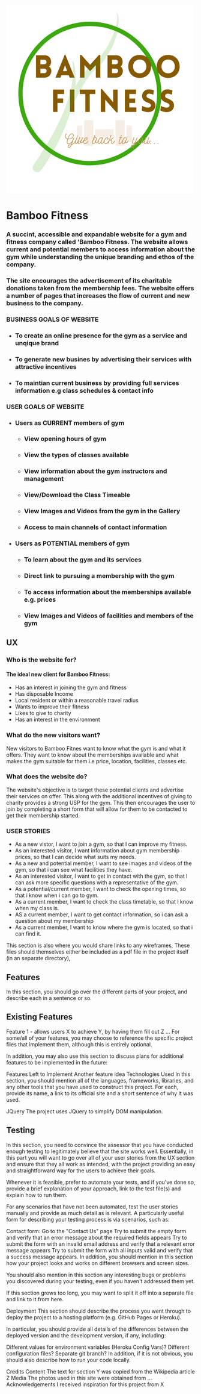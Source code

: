 <img src="assets/images/BF-LOGO.png" style="margin: 0;">

# Bamboo Fitness

### A succint, accessible and expandable website for a gym and fitness company called 'Bamboo Fitness. The website allows current and potential members to access information about the gym while understanding the unique branding and ethos of the company.
### The site encourages the advertisement of its charitable donations taken from the membership fees. The website offers a number of pages that increases the flow of current and new business to the company.
### BUSINESS GOALS OF WEBSITE
* ### To create an online presence for the gym as a service and unqique brand
* ### To generate new busines by advertising their services with attractive incentives
* ### To maintian current business by providing full services information e.g class schedules & contact info
### USER GOALS OF WEBSITE
* ### Users as CURRENT members of gym
    * ### View opening hours of gym 
    * ### View the types of classes available
    * ### View information about the gym instructors and management
    * ### View/Download the Class Timeable
    * ### View Images and Videos from the gym in the Gallery
    * ### Access to main channels of contact information
* ### Users as POTENTIAL members of gym
    * ### To learn about the gym and its services
    * ### Direct link to pursuing a membership with the gym 
    * ### To access information about the memberships available e.g. prices
    * ### View Images and Videos of facilities and members of the gym



## UX  
### Who is the website for?
#### The ideal new client for Bamboo Fitness:
* Has an interest in joining the gym and fitness
* Has disposable Income
* Local resident or within a reasonable travel radius
* Wants to improve their fitness 
* Likes to give to charity
* Has an interest in the environment


### What do the new visitors want?
New visitors to Bamboo Fitnes want to know what the gym is and what it offers. They want to know about the memberships available and what makes the gym suitable for them i.e price, location, facilities, classes etc.

### What does the website do?
The website's objective is to target these potential clients and advertise their services on offer. This along with the additional incentives of giving to charity provides a strong USP for the gym. This then encourages the user to join by completing a short form that will allow for them to be contacted to get their membership started.

### USER STORIES


* As a new vistor, I want to join a gym, so that I can improve my fitness.
* As an interested visitor, I want information about gym membership prices, so that I can decide what suits my needs.
* As a new and potential member, I want to see images and videos of the gym, so that i can see what facilities they have.
* As an interested visitor, I want to get in contact with the gym, so that I can ask more specific questions with a representative of the gym.
* As a potential/current member, I want to check the opening times, so that i know when i can go to gym.
* As a current member, I want to check the class timetable, so that I know when my class is.
* AS a current member, I want to get contact information, so i can ask a question about my membership
* As a current member, I want to know where the gym is located, so that i can find it. 


This section is also where you would share links to any wireframes,
These files should themselves either be included as a pdf file in the project itself (in an separate directory),

## Features
In this section, you should go over the different parts of your project, and describe each in a sentence or so.

## Existing Features
Feature 1 - allows users X to achieve Y, by having them fill out Z
...
For some/all of your features, you may choose to reference the specific project files that implement them, although this is entirely optional.

In addition, you may also use this section to discuss plans for additional features to be implemented in the future:

Features Left to Implement
Another feature idea
Technologies Used
In this section, you should mention all of the languages, frameworks, libraries, and any other tools that you have used to construct this project. For each, provide its name, a link to its official site and a short sentence of why it was used.

JQuery
The project uses JQuery to simplify DOM manipulation.

## Testing
In this section, you need to convince the assessor that you have conducted enough testing to legitimately believe that the site works well. Essentially, in this part you will want to go over all of your user stories from the UX section and ensure that they all work as intended, with the project providing an easy and straightforward way for the users to achieve their goals.

Whenever it is feasible, prefer to automate your tests, and if you've done so, provide a brief explanation of your approach, link to the test file(s) and explain how to run them.

For any scenarios that have not been automated, test the user stories manually and provide as much detail as is relevant. A particularly useful form for describing your testing process is via scenarios, such as:

Contact form:
Go to the "Contact Us" page
Try to submit the empty form and verify that an error message about the required fields appears
Try to submit the form with an invalid email address and verify that a relevant error message appears
Try to submit the form with all inputs valid and verify that a success message appears.
In addition, you should mention in this section how your project looks and works on different browsers and screen sizes.

You should also mention in this section any interesting bugs or problems you discovered during your testing, even if you haven't addressed them yet.

If this section grows too long, you may want to split it off into a separate file and link to it from here.

Deployment
This section should describe the process you went through to deploy the project to a hosting platform (e.g. GitHub Pages or Heroku).

In particular, you should provide all details of the differences between the deployed version and the development version, if any, including:

Different values for environment variables (Heroku Config Vars)?
Different configuration files?
Separate git branch?
In addition, if it is not obvious, you should also describe how to run your code locally.

Credits
Content
The text for section Y was copied from the Wikipedia article Z
Media
The photos used in this site were obtained from ...
Acknowledgements
I received inspiration for this project from X